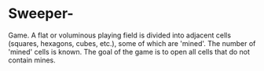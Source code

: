 # Sweeper-
Game.
A flat or voluminous playing field is divided into adjacent cells (squares, hexagons, cubes, etc.), 
some of which are 'mined'. The number of 'mined' cells is known. 
The goal of the game is to open all cells that do not contain mines.
